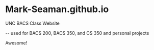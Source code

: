 # Mark-Seaman.github.io

UNC BACS Class Website 

-- used for BACS 200, BACS 350, and CS 350 and personal projects

Awesome!
